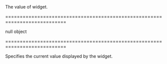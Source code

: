 <!--**
/*-------------------------------------------
    Auto-generated file. Do not modify.
-------------------------------------------

**-->
<!--d-->The value of widget.<!--/d-->
===========================================================================
<!--default-->null<!--/default-->
<!--type-->object<!--/type-->
===========================================================================

<!--shortDescription-->
Specifies the current value displayed by the widget.
<!--/shortDescription-->

<!--fullDescription-->

<!--/fullDescription-->